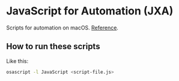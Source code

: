 # JavaScript for Automation (JXA)

Scripts for automation on macOS. [Reference](https://developer.apple.com/videos/play/wwdc2014/306/).

## How to run these scripts

Like this:

```bash
osascript -l JavaScript <script-file.js>
```
